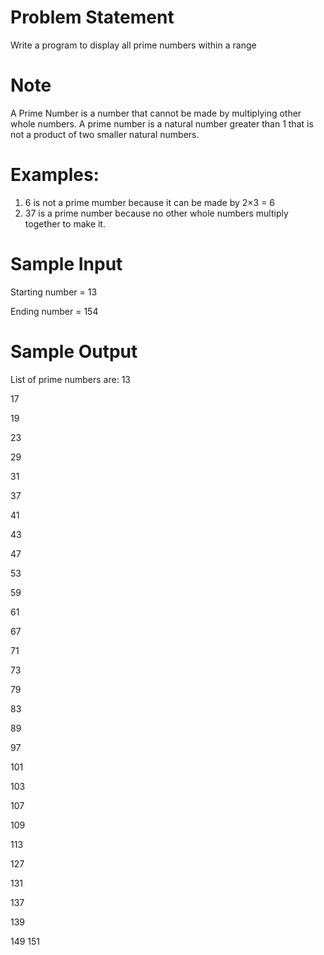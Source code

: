 # Problem Statement

 Write a program to display all prime numbers within a range

# Note

A Prime Number is a number that cannot be made by multiplying other whole numbers. A prime number is a natural number greater than 1 that is not a product of two smaller natural numbers.

# Examples:
1. 6 is not a prime mumber because it can be made by 2×3 = 6
2. 37 is a prime number because no other whole numbers multiply together to make it.

# Sample Input

Starting number = 13

Ending number = 154

# Sample Output

List of prime numbers are:
13

17

19

23

29

31

37

41

43

47

53

59

61

67

71

73

79

83

89

97

101

103

107

109

113

127

131

137

139

149
151
